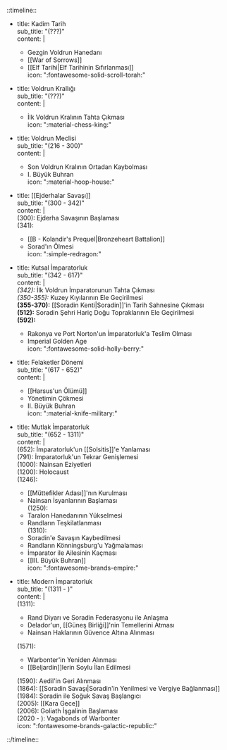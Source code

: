 ::timeline::  

- title: Kadim Tarih  
  sub_title: "(???)"  
  content: |  
    - Gezgin Voldrun Hanedanı  
    - [[War of Sorrows]]  
    - [[Elf Tarihi|Elf Tarihinin Sıfırlanması]]  
  icon: ":fontawesome-solid-scroll-torah:"  

- title: Voldrun Krallığı  
  sub_title: "(???)"  
  content: |  
    - İlk Voldrun Kralının Tahta Çıkması  
  icon: ":material-chess-king:"  

- title: Voldrun Meclisi  
  sub_title: "(216 - 300)"  
  content: |  
    - Son Voldrun Kralının Ortadan Kaybolması  
    - I. Büyük Buhran  
  icon: ":material-hoop-house:"  

- title: [[Ejderhalar Savaşı]]  
  sub_title: "(300 - 342)"  
  content: |  
    (300): Ejderha Savaşının Başlaması  
    (341):  
    - [[B - Kolandir's Prequel|Bronzeheart Battalion]]  
    - Sorad'ın Ölmesi  
  icon: ":simple-redragon:"  

- title: Kutsal İmparatorluk  
  sub_title: "(342 - 617)"  
  content: |  
    *(342):* İlk Voldrun İmparatorunun Tahta Çıkması  
    *(350-355):* Kuzey Kıyılarının Ele Geçirilmesi  
    **(355-370):** [[Soradin Kenti|Soradin]]'in Tarih Sahnesine Çıkması  
    **(512):** Soradin Şehri Hariç Doğu Topraklarının Ele Geçirilmesi  
    **(592):**  
    - Rakonya ve Port Norton'un İmparatorluk'a Teslim Olması  
    - Imperial Golden Age  
  icon: ":fontawesome-solid-holly-berry:"  

- title: Felaketler Dönemi  
  sub_title: "(617 - 652)"  
  content: |  
    - [[Harsus'un Ölümü]]  
    - Yönetimin Çökmesi  
    - II. Büyük Buhran  
  icon: ":material-knife-military:"  

- title: Mutlak İmparatorluk  
  sub_title: "(652 - 1311)"  
  content: |  
    (652): İmparatorluk'un [[Solsitis]]'e Yanlaması  
    (791): İmparatorluk'un Tekrar Genişlemesi  
    (1000): Nainsan Eziyetleri  
    (1200): Holocaust  
    (1246):  
    - [[Müttefikler Adası]]'nın Kurulması  
    - Nainsan İsyanlarının Başlaması  
    (1250):  
    - Taralon Hanedanının Yükselmesi  
    - Randların Teşkilatlanması  
    (1310):  
    - Soradin'e Savaşın Kaybedilmesi  
    - Randların Könningsburg'u Yağmalaması  
    - İmparator ile Ailesinin Kaçması  
    - [[III. Büyük Buhran]]  
  icon: ":fontawesome-brands-empire:"  

- title: Modern İmparatorluk  
  sub_title: "(1311 - )"  
  content: |  
    (1311):  
    - Rand Diyarı ve Soradin Federasyonu ile Anlaşma  
    - Delador'un, [[Güneş Birliği]]'nin Temellerini Atması  
    - Nainsan Haklarının Güvence Altına Alınması  
  
    (1571):  
    - Warbonter'in Yeniden Alınması  
    - [[Beljardin]]lerin Soylu İlan Edilmesi  
  
    (1590): Aedil'in Geri Alınması  
    (1864): [[Soradin Savaşı|Soradin'in Yenilmesi ve Vergiye Bağlanması]]  
    (1984): Soradin ile Soğuk Savaş Başlangıcı  
    (2005): [[Kara Gece]]  
    (2006): Goliath İşgalinin Başlaması  
    (2020 - ): Vagabonds of Warbonter  
  icon: ":fontawesome-brands-galactic-republic:"  
  
::/timeline::
